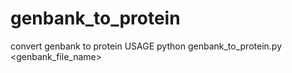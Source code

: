 # genbank_to_protein
convert genbank to protein
USAGE
python genbank_to_protein.py <genbank_file_name>

